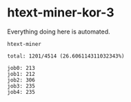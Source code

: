 # htext-miner-kor-3

Everything doing here is automated.

```
htext-miner

total: 1201/4514 (26.606114311032343%)

job0: 213
job1: 212
job2: 306
job3: 235
job4: 235
```